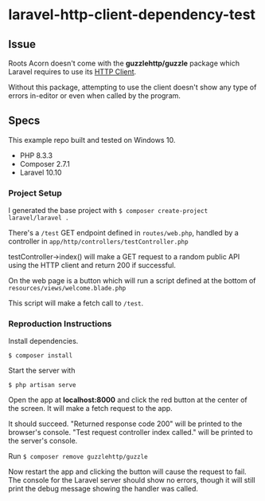 # laravel-http-client-dependency-test

## Issue

Roots Acorn doesn't come with the **guzzlehttp/guzzle** package which Laravel requires to use its [HTTP Client](https://laravel.com/docs/10.x/http-client).

Without this package, attempting to use the client doesn't show any type of errors in-editor or even when called by the program.

## Specs

This example repo built and tested on Windows 10.

-   PHP 8.3.3
-   Composer 2.7.1
-   Laravel 10.10

### Project Setup

I generated the base project with `$ composer create-project laravel/laravel .`

There's a `/test` GET endpoint defined in `routes/web.php`, handled by a controller in `app/http/controllers/testController.php`

testController->index() will make a GET request to a random public API using the HTTP client and return 200 if successful.

On the web page is a button which will run a script defined at the bottom of `resources/views/welcome.blade.php`

This script will make a fetch call to `/test`.

### Reproduction Instructions

Install dependencies.

`$ composer install`

Start the server with

`$ php artisan serve`

Open the app at **localhost:8000** and click the red button at the center of the screen. It will make a fetch request to the app.

It should succeed. "Returned response code 200" will be printed to the browser's console. "Test request controller index called." will be printed to the server's console.

Run `$ composer remove guzzlehttp/guzzle`

Now restart the app and clicking the button will cause the request to fail. The console for the Laravel server should show no errors, though it will still print the debug message showing the handler was called.
